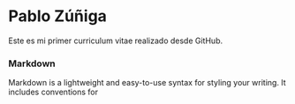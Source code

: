 # Pablo Zúñiga

Este es mi primer curriculum vitae realizado desde GitHub.

### Markdown

Markdown is a lightweight and easy-to-use syntax for styling your writing. It includes conventions for

